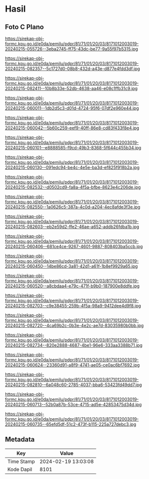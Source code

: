 # Hasil

## Foto C Plano

https://sirekap-obj-formc.kpu.go.id/e0da/pemilu/pdpr/81/71/01/20/03/8171012003019-20240215-055726--3eba2745-ff75-43dc-be77-9a55f97b5315.jpg

https://sirekap-obj-formc.kpu.go.id/e0da/pemilu/pdpr/81/71/01/20/03/8171012003019-20240215-082357--5c1727d0-08b8-432d-a43e-d877e4fdd3df.jpg

https://sirekap-obj-formc.kpu.go.id/e0da/pemilu/pdpr/81/71/01/20/03/8171012003019-20240215-082411--10b8b33e-52db-4638-aa46-e08c1ffb31c9.jpg

https://sirekap-obj-formc.kpu.go.id/e0da/pemilu/pdpr/81/71/01/20/03/8171012003019-20240215-060011--1db2d5c3-d01d-4724-95f6-07df2e960e44.jpg

https://sirekap-obj-formc.kpu.go.id/e0da/pemilu/pdpr/81/71/01/20/03/8171012003019-20240215-060042--5b60c259-eef9-40ff-86e8-cd83f433f8e4.jpg

https://sirekap-obj-formc.kpu.go.id/e0da/pemilu/pdpr/81/71/01/20/03/8171012003019-20240215-060101--e8888585-f9cd-49b3-8368-5f644c455b34.jpg

https://sirekap-obj-formc.kpu.go.id/e0da/pemilu/pdpr/81/71/01/20/03/8171012003019-20240215-060130--091edc94-be4c-4e5e-ba3d-ef825f918b2a.jpg

https://sirekap-obj-formc.kpu.go.id/e0da/pemilu/pdpr/81/71/01/20/03/8171012003019-20240215-082532--d0502cd9-fa8a-4f5a-bfbe-8623e4c206de.jpg

https://sirekap-obj-formc.kpu.go.id/e0da/pemilu/pdpr/81/71/01/20/03/8171012003019-20240215-082550--1a0626c5-387a-4c0d-a204-4ec8afde3f3e.jpg

https://sirekap-obj-formc.kpu.go.id/e0da/pemilu/pdpr/81/71/01/20/03/8171012003019-20240215-082603--eb2e59d2-ffe2-46ae-a652-addb26fdba1b.jpg

https://sirekap-obj-formc.kpu.go.id/e0da/pemilu/pdpr/81/71/01/20/03/8171012003019-20240215-060406--681ce4ce-9267-4601-9887-808403ba5ccb.jpg

https://sirekap-obj-formc.kpu.go.id/e0da/pemilu/pdpr/81/71/01/20/03/8171012003019-20240215-060450--14be86cd-3a81-42d1-a61f-1b8ef9929a65.jpg

https://sirekap-obj-formc.kpu.go.id/e0da/pemilu/pdpr/81/71/01/20/03/8171012003019-20240215-060520--a8cbdaa4-e79c-471f-b9b0-187900e8ddfe.jpg

https://sirekap-obj-formc.kpu.go.id/e0da/pemilu/pdpr/81/71/01/20/03/8171012003019-20240215-082703--c9e38455-259b-4f5a-98a9-9412dee4d9f8.jpg

https://sirekap-obj-formc.kpu.go.id/e0da/pemilu/pdpr/81/71/01/20/03/8171012003019-20240215-082720--4ca69b2c-0b3e-4e2c-ae7d-83035980b0bb.jpg

https://sirekap-obj-formc.kpu.go.id/e0da/pemilu/pdpr/81/71/01/20/03/8171012003019-20240215-082734--820e2888-4687-4be1-96e6-333aa3388b71.jpg

https://sirekap-obj-formc.kpu.go.id/e0da/pemilu/pdpr/81/71/01/20/03/8171012003019-20240215-060624--23360d91-a8f9-4741-ae05-ce0ac6bf7692.jpg

https://sirekap-obj-formc.kpu.go.id/e0da/pemilu/pdpr/81/71/01/20/03/8171012003019-20240215-082810--6a048c60-2785-4037-bba6-53423fd49dd7.jpg

https://sirekap-obj-formc.kpu.go.id/e0da/pemilu/pdpr/81/71/01/20/03/8171012003019-20240215-060713--52b0a87b-53ce-4715-ad5e-42853475d34d.jpg

https://sirekap-obj-formc.kpu.go.id/e0da/pemilu/pdpr/81/71/01/20/03/8171012003019-20240215-060735--65efd5df-51c2-473f-b115-225a727debc3.jpg


## Metadata

| Key        | Value               |
| ---------- | ------------------- |
| Time Stamp | 2024-02-19 13:03:08 |
| Kode Dapil | 8101                |



